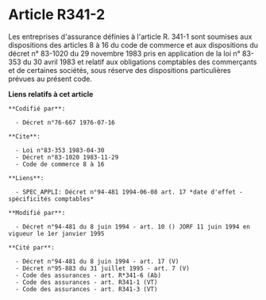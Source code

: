 # Article R341-2

Les entreprises d'assurance définies à l'article R. 341-1 sont soumises aux dispositions des articles 8 à 16 du code de
commerce et aux dispositions du décret n° 83-1020 du 29 novembre 1983 pris en application de la loi n° 83-353 du 30 avril
1983 et relatif aux obligations comptables des commerçants et de certaines sociétés, sous réserve des dispositions
particulières prévues au présent code.

**Liens relatifs à cet article**

	**Codifié par**:

	  - Décret n°76-667 1976-07-16

	**Cite**:

	  - Loi n°83-353 1983-04-30
	  - Décret n°83-1020 1983-11-29
	  - Code de commerce 8 à 16

	**Liens**:

	  - SPEC_APPLI: Décret n°94-481 1994-06-08 art. 17 *date d'effet - spécificités comptables*

	**Modifié par**:

	  - Décret n°94-481 du 8 juin 1994 - art. 10 () JORF 11 juin 1994 en vigueur le 1er janvier 1995

	**Cité par**:

	  - Décret n°94-481 du 8 juin 1994 - art. 17 (V)
	  - Décret n°95-883 du 31 juillet 1995 - art. 7 (V)
	  - Code des assurances - art. R*341-6 (Ab)
	  - Code des assurances - art. R341-1 (VT)
	  - Code des assurances - art. R341-3 (VT)
